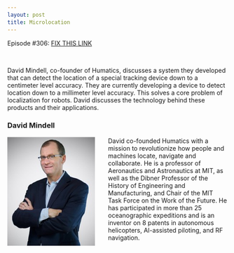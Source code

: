 ```yaml
---
layout: post
title: Microlocation
---
```

Episode #306: <a href="https://robohub.org/cozmo-by-anki/">FIX THIS LINK</a>

<img src="https://robohub.org/wp-content/uploads/2020/03/Humatics-microlocation.jpeg" alt="" class="aligncenter" />

David Mindell, co-founder of Humatics, discusses a system they developed that can detect the location of a special tracking device down to a centimeter level accuracy. They are currently developing a device to detect location down to a millimeter level accuracy. This solves a core problem of localization for robots. David discusses the technology behind these products and their applications.

<h3>David Mindell</h3>
<img style="float: left; margin-right:30px;" src="/assets/david-mindell.jpg" alt=""/>
David co-founded Humatics with a mission to revolutionize how people and machines locate, navigate and collaborate. He is a professor of Aeronautics and Astronautics at MIT, as well as the Dibner Professor of the History of Engineering and Manufacturing, and Chair of the MIT Task Force on the Work of the Future. He has participated in more than 25 oceanographic expeditions and is an inventor on 8 patents in autonomous helicopters, AI-assisted piloting, and RF navigation.

<p>&nbsp;</p>


